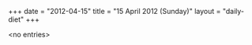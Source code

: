 +++
date = "2012-04-15"
title = "15 April 2012 (Sunday)"
layout = "daily-diet"
+++


\<no entries\>
